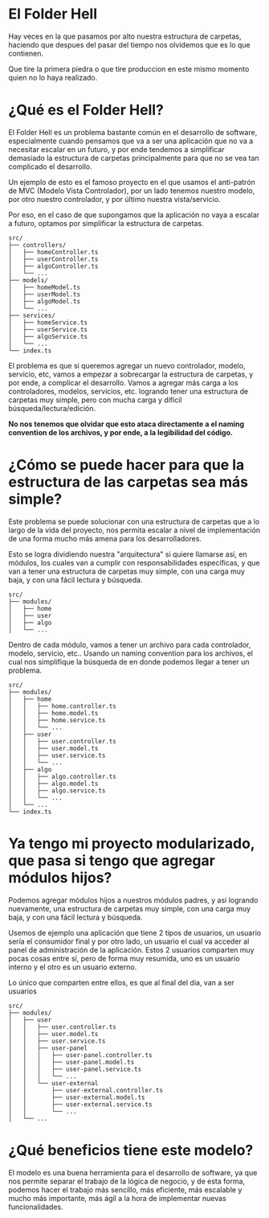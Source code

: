 # El Folder Hell
Hay veces en la que pasamos por alto nuestra estructura de carpetas, haciendo que despues del pasar del tiempo nos olvidemos que es lo que contienen.

Que tire la primera piedra o que tire produccion en este mismo momento quien no lo haya realizado.

# ¿Qué es el Folder Hell?

El Folder Hell es un problema bastante común en el desarrollo de software, especialmente
cuando pensamos que va a ser una aplicación que no va a necesitar escalar en un futuro, 
y por ende tendemos a simplificar demasiado la estructura de carpetas principalmente
para que no se vea tan complicado el desarrollo.

Un ejemplo de esto es el famoso proyecto en el que usamos el anti-patrón de MVC (Modelo Vista Controlador), por un lado tenemos nuestro modelo, por otro nuestro controlador, y por último nuestra vista/servicio.

Por eso, en el caso de que supongamos que la aplicación no vaya a escalar a futuro, optamos por simplificar la estructura de carpetas.

```
src/
├── controllers/
│   ├── homeController.ts
│   ├── userController.ts
│   ├── algoController.ts
│   └── ...
├── models/
│   ├── homeModel.ts
│   ├── userModel.ts
│   ├── algoModel.ts
│   └── ...
├── services/
│   ├── homeService.ts
│   ├── userService.ts
│   ├── algoService.ts
│   └── ...
└── index.ts
```

El problema es que si queremos agregar un nuevo controlador, modelo, servicio, etc,
vamos a empezar a sobrecargar la estructura de carpetas, y por ende, a complicar el desarrollo. Vamos a agregar más carga a los controladores, modelos, servicios, etc. logrando tener una estructura de carpetas muy simple, pero con mucha carga y difícil búsqueda/lectura/edición.

**No nos tenemos que olvidar que esto ataca directamente a el naming convention de los archivos, y por ende, a la legibilidad del código.**


# ¿Cómo se puede hacer para que la estructura de las carpetas sea más simple?

Este problema se puede solucionar con una estructura de carpetas que a lo largo de la vida del proyecto, nos permita escalar a nivel de implementación de una forma mucho más amena para los desarrolladores.

Esto se logra dividiendo nuestra "arquitectura" si quiere llamarse así, en módulos, los cuales van a cumplir con responsabilidades específicas, y que van a tener una estructura de carpetas muy simple, con una carga muy baja, y con una fácil lectura y búsqueda.

```
src/
├── modules/
│   ├── home
│   ├── user
│   ├── algo
│   └── ...
```

Dentro de cada módulo, vamos a tener un archivo para cada controlador, modelo, servicio, etc.. Usando un naming convention para los archivos, el cual nos simplifique la búsqueda de en donde podemos llegar a tener un problema.

```
src/
├── modules/
│   ├── home
│   │   ├── home.controller.ts
│   │   ├── home.model.ts
│   │   ├── home.service.ts
│   │   └── ...
│   ├── user
│   │   ├── user.controller.ts
│   │   ├── user.model.ts
│   │   ├── user.service.ts
│   │   └── ...
│   ├── algo
│   │   ├── algo.controller.ts
│   │   ├── algo.model.ts
│   │   ├── algo.service.ts
│   │   └── ...
│   └── ...
└── index.ts
```

# Ya tengo mi proyecto modularizado, que pasa si tengo que agregar módulos hijos?

Podemos agregar módulos hijos a nuestros módulos padres, y así logrando nuevamente, una estructura de carpetas muy simple, con una carga muy baja, y con una fácil lectura y búsqueda.

Usemos de ejemplo una aplicación que tiene 2 tipos de usuarios, un usuario sería el consumidor final y por otro lado, un usuario el cual va acceder al panel de administración de la aplicación. Estos 2 usuarios comparten muy pocas cosas entre sí, pero de forma muy resumida, uno es un usuario interno y el otro es un usuario externo.

Lo único que comparten entre ellos, es que al final del dia, van a ser usuarios


```
src/
├── modules/
│   ├── user
│   │   ├── user.controller.ts
│   │   ├── user.model.ts
│   │   ├── user.service.ts
│   │   ├── user-panel
│   │   │   ├── user-panel.controller.ts
│   │   │   ├── user-panel.model.ts
│   │   │   ├── user-panel.service.ts
│   │   │   └── ...
│   │   └── user-external
│   │       ├── user-external.controller.ts
│   │       ├── user-external.model.ts
│   │       ├── user-external.service.ts
│   │       └── ...
│   └── ...

```

# ¿Qué beneficios tiene este modelo?

El modelo es una buena herramienta para el desarrollo de software, ya que nos permite separar el trabajo de la lógica de negocio, y de esta forma, podemos hacer el trabajo más sencillo, más eficiente, más escalable y mucho más importante, más ágil a la hora de implementar nuevas funcionalidades.


